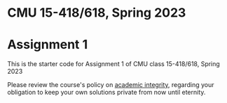 # CMU 15-418/618, Spring 2023

# Assignment 1

This is the starter code for Assignment 1 of CMU class 15-418/618, Spring 2023

Please review the course's policy on [academic
integrity](http://www.cs.cmu.edu/~418/academicintegrity.html),
regarding your obligation to keep your own solutions private from now
until eternity.





